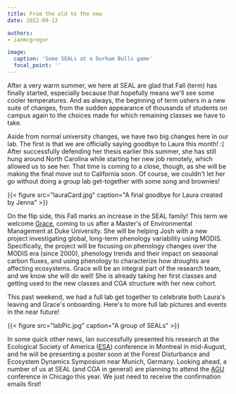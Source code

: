 ```yaml
---
title: From the old to the new
date: 2022-09-12

authors:
- ianmcgregor

image:
  caption: 'Some SEALs at a Durham Bulls game'
  focal_point: ''
---
```


After a very warm summer, we here at SEAL are glad that Fall (term) has finally started, especially because that hopefully means we'll see some cooler temperatures. And as always, the beginning of term ushers in a new suite of changes, from the sudden appearance of thousands of students on campus again to the choices made for which remaining classes we have to take.

Aside from normal university changes, we have two big changes here in our lab. The first is that we are officially saying goodbye to Laura this month! :( After successfully defending her thesis earlier this summer, she has still hung around North Carolina while starting her new job remotely, which allowed us to see her. That time is coming to a close, though, as she will be making the final move out to California soon. Of course, we couldn't let her go without doing a group lab get-together with some song and brownies!

{{< figure src="lauraCard.jpg" caption="A final goodbye for Laura created by Jenna" >}}

On the flip side, this Fall marks an increase in the SEAL family! This term we welcome [Grace](https://ncsu-seal.netlify.app/authors/gracechoi/), coming to us after a Master's of Environmental Management at Duke University. She will be helping Josh with a new project investigating global, long-term phenology variability using MODIS. Specifically, the project will be focusing on phenology changes over the MODIS era (since 2000), phenology trends and their impact on seasonal carbon fluxes, and using phenology to characterize how droughts are affecting ecosystems. Grace will be an integral part of the research team, and we know she will do well! She is already taking her first classes and getting used to the new classes and CGA structure with her new cohort.

This past weekend, we had a full lab get together to celebrate both Laura's leaving and Grace's onboarding. Here's to more full lab pictures and events in the near future!

{{< figure src="labPic.jpg" caption="A group of SEALs" >}}

In some quick other news, Ian successfully presented his research at the Ecological Society of America ([ESA](https://www.esa.org/)) conference in Montreal in mid-August, and he will be presenting a poster soon at the Forest Disturbance and Ecosystem Dynamics Symposium near Munich, Germany. Looking ahead, a number of us at SEAL (and CGA in general) are planning to attend the [AGU](https://www.agu.org/Fall-Meeting/Pages/Present/Abstracts) conference in Chicago this year. We just need to receive the confirmation emails first!

